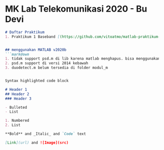 # MK Lab Telekomunikasi 2020 - Bu Devi
```markdown
# Daftar Praktikum 
1. Praktikum 1 Baseband [(https://github.com/vitoatmo/matlab-praktikum-lab-telkom-2020/tree/main/P1_baseband)]


## menggunakan MATLAB v2020b
```markdown
1. tidak support psd.m di lib karena matlab menghapus. bisa menggunakan pwelch atau overwrite psdm.m di direktorimu
2. psd.m support di versi 2014 kebawah
3. duodetect.m belum tersedia di folder modul_m


Syntax highlighted code block

# Header 1
## Header 2
### Header 3

- Bulleted
- List

1. Numbered
2. List

**Bold** and _Italic_ and `Code` text

[Link](url) and ![Image](src)
```
```
